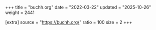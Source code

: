 +++
title = "buchh.org"
date = "2022-03-22"
updated = "2025-10-26"
weight = 2441

[extra]
source = "https://buchh.org/"
ratio = 100
size = 2
+++
